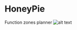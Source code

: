 # HoneyPie
Function zones planner
![alt text](https://github.com/[Niwauman]/[HoneyPie]/[main]/images/image.png?raw=true)
